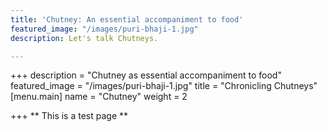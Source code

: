 ```yaml
---
title: 'Chutney: An essential accompaniment to food'
featured_image: "/images/puri-bhaji-1.jpg"
description: Let's talk Chutneys.

---
```

\+++
description = "Chutney as essential accompaniment to food"
featured_image = "/images/puri-bhaji-1.jpg"
title = "Chronicling Chutneys"
\[menu.main\]
name = "Chutney"
weight = 2

\+++
\** This is a test page **